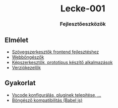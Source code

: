 <h1 align="center" style="border-bottom: none;"> Lecke-001</h1>
<h3 align="center">Fejlesztőeszközök</h3>

## Elmélet

- [Szövegszerkesztők frontend fejlesztéshez](./elm001/)
- [Webböngészők](./elm002/)
- [Képszerkesztők, prototípus készítő alkalmazások](./elm003/)
- [Verziókezelők](./elm004/)


## Gyakorlat

- [Vscode konfigurálás, pluginek telepítése, ...](./gyak001/)
- [Böngésző kompatibilitás (Babel js)](./gyak002/)